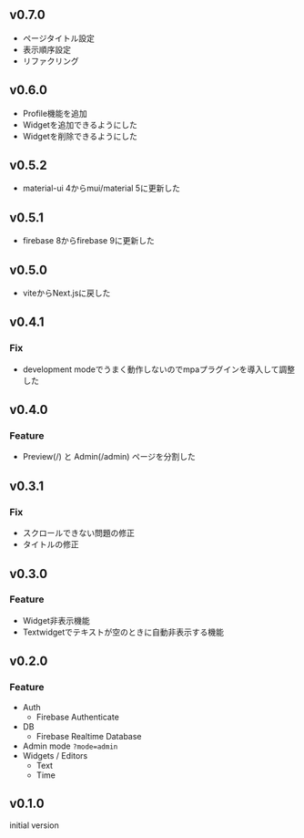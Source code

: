 ## v0.7.0
- ページタイトル設定
- 表示順序設定
- リファクリング

## v0.6.0
- Profile機能を追加
- Widgetを追加できるようにした
- Widgetを削除できるようにした

## v0.5.2
- material-ui 4からmui/material 5に更新した

## v0.5.1
- firebase 8からfirebase 9に更新した

## v0.5.0
- viteからNext.jsに戻した

## v0.4.1
### Fix
- development modeでうまく動作しないのでmpaプラグインを導入して調整した

## v0.4.0
### Feature
- Preview(/) と Admin(/admin) ページを分割した

## v0.3.1
### Fix
- スクロールできない問題の修正
- タイトルの修正

## v0.3.0
### Feature
- Widget非表示機能
- Textwidgetでテキストが空のときに自動非表示する機能

## v0.2.0
### Feature
- Auth
  - Firebase Authenticate
- DB
  - Firebase Realtime Database
- Admin mode
  `?mode=admin`
- Widgets / Editors
  - Text
  - Time

## v0.1.0
initial version
